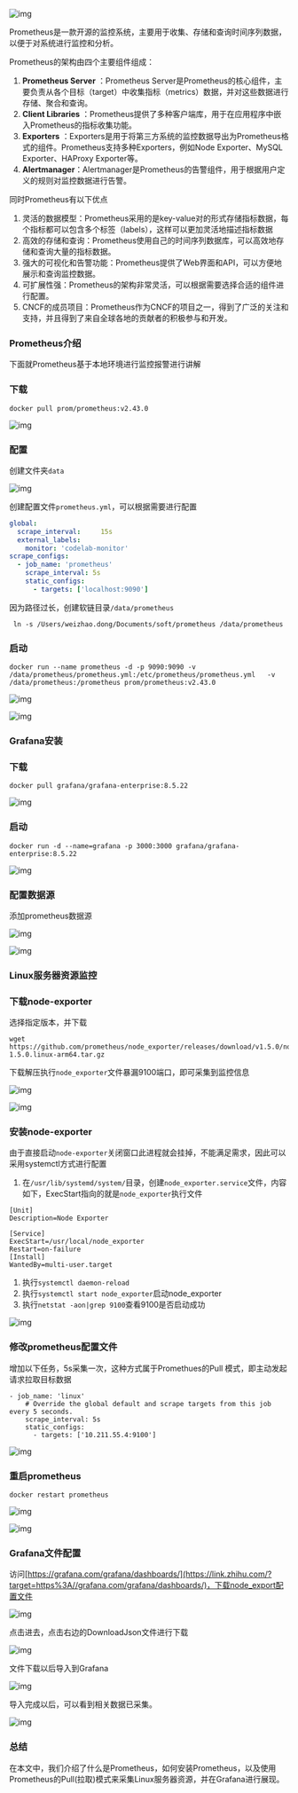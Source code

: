 ![img](https://pic1.zhimg.com/80/v2-282c5cea53c19ef6070ad1352c9f6020_1440w.jpg)

Prometheus是一款开源的监控系统，主要用于收集、存储和查询时间序列数据，以便于对系统进行监控和分析。

Prometheus的架构由四个主要组件组成：

1. **Prometheus Server** ：Prometheus Server是Prometheus的核心组件，主要负责从各个目标（target）中收集指标（metrics）数据，并对这些数据进行存储、聚合和查询。
2. **Client Libraries** ：Prometheus提供了多种客户端库，用于在应用程序中嵌入Prometheus的指标收集功能。
3. **Exporters** ：Exporters是用于将第三方系统的监控数据导出为Prometheus格式的组件。Prometheus支持多种Exporters，例如Node Exporter、MySQL Exporter、HAProxy Exporter等。
4. **Alertmanager**：Alertmanager是Prometheus的告警组件，用于根据用户定义的规则对监控数据进行告警。

同时Prometheus有以下优点

1. 灵活的数据模型：Prometheus采用的是key-value对的形式存储指标数据，每个指标都可以包含多个标签（labels），这样可以更加灵活地描述指标数据
2. 高效的存储和查询：Prometheus使用自己的时间序列数据库，可以高效地存储和查询大量的指标数据。
3. 强大的可视化和告警功能：Prometheus提供了Web界面和API，可以方便地展示和查询监控数据。
4. 可扩展性强：Prometheus的架构非常灵活，可以根据需要选择合适的组件进行配置。
5. CNCF的成员项目：Prometheus作为CNCF的项目之一，得到了广泛的关注和支持，并且得到了来自全球各地的贡献者的积极参与和开发。

### **Prometheus介绍**

下面就Prometheus基于本地环境进行监控报警进行讲解

### **下载**

```text
docker pull prom/prometheus:v2.43.0
```

![img](https://pic4.zhimg.com/80/v2-0195b46b5283235d6d6a85599d0a806f_1440w.webp)

### **配置**

创建文件夹`data`

![img](https://pic2.zhimg.com/80/v2-64f7b19083f56eb1d246251d699ea5ad_1440w.webp)

创建配置文件`prometheus.yml`，可以根据需要进行配置

```yaml
global:
  scrape_interval:     15s 
  external_labels:
    monitor: 'codelab-monitor'
scrape_configs:
  - job_name: 'prometheus'
    scrape_interval: 5s
    static_configs:
      - targets: ['localhost:9090']
```

因为路径过长，创建软链目录`/data/prometheus`

```text
 ln -s /Users/weizhao.dong/Documents/soft/prometheus /data/prometheus
```

### **启动**

```text
docker run --name prometheus -d -p 9090:9090 -v /data/prometheus/prometheus.yml:/etc/prometheus/prometheus.yml   -v /data/prometheus:/prometheus prom/prometheus:v2.43.0
```

![img](https://pic3.zhimg.com/80/v2-315b8ecf05660d055633376fdabd310a_1440w.webp)

![img](https://pic3.zhimg.com/80/v2-e9d3faadac47ae65e30dc48d427c504e_1440w.webp)

### **Grafana安装**

### **下载**

```text
docker pull grafana/grafana-enterprise:8.5.22
```

![img](https://pic2.zhimg.com/80/v2-1a52ef636a32a6c67d5f8e31980a31a5_1440w.webp)

### **启动**

```text
docker run -d --name=grafana -p 3000:3000 grafana/grafana-enterprise:8.5.22
```

![img](https://pic4.zhimg.com/80/v2-dd275d42f2709a3baa53596c8148e17b_1440w.webp)

### **配置数据源**

添加prometheus数据源

![img](https://pic2.zhimg.com/80/v2-5ec80c5c1d93a27c5d65c7d20000bc89_1440w.webp)

![img](https://pic4.zhimg.com/80/v2-621d0e8ed1b8e8ee622c823badc9c407_1440w.webp)

### **Linux服务器资源监控**

### **下载node-exporter**

选择指定版本，并下载

```text
wget https://github.com/prometheus/node_exporter/releases/download/v1.5.0/node_exporter-1.5.0.linux-arm64.tar.gz
```

下载解压执行`node_exporter`文件暴漏9100端口，即可采集到监控信息

![img](https://pic3.zhimg.com/80/v2-b9418435e0d6b83b120c2b41bac081ba_1440w.webp)

![img](https://pic1.zhimg.com/80/v2-8f3d648d55767465c39391656c2e8568_1440w.webp)

### **安装node-exporter**

由于直接启动`node-exporter`关闭窗口此进程就会挂掉，不能满足需求，因此可以采用systemctl方式进行配置

1. 在`/usr/lib/systemd/system/`目录，创建`node_exporter.service`文件，内容如下，ExecStart指向的就是`node_exporter`执行文件

```text
[Unit]
Description=Node Exporter

[Service]
ExecStart=/usr/local/node_exporter
Restart=on-failure
[Install]
WantedBy=multi-user.target
```

1. 执行`systemctl daemon-reload`
2. 执行`systemctl start node_exporter`启动node_exporter
3. 执行`netstat -aon|grep 9100`查看9100是否启动成功 

![img](https://pic4.zhimg.com/80/v2-994053f2f7d58862b4e1a2ba02d7f01b_1440w.webp)



### **修改prometheus配置文件**

增加以下任务，5s采集一次，这种方式属于Promethues的Pull 模式，即主动发起请求拉取目标数据

```text
- job_name: 'linux'
    # Override the global default and scrape targets from this job every 5 seconds.
    scrape_interval: 5s
    static_configs:
      - targets: ['10.211.55.4:9100']
```

![img](https://pic3.zhimg.com/80/v2-643440d37d134f684f1feca2234657ca_1440w.webp)

### **重启prometheus**

```text
docker restart prometheus
```

![img](https://pic1.zhimg.com/80/v2-2e318c8117bc0b5ab5901e16a05fd8ec_1440w.webp)

![img](https://pic2.zhimg.com/80/v2-edea1aa7c9d935d4ecb80d1d318f0161_1440w.webp)

### **Grafana文件配置**

访问[https://grafana.com/grafana/dashboards/](https://link.zhihu.com/?target=https%3A//grafana.com/grafana/dashboards/)，下载node_export配置文件

![img](https://pic1.zhimg.com/80/v2-8774b3ce1701eec428fbe6c42d90c4d8_1440w.webp)

点击进去，点击右边的DownloadJson文件进行下载

![img](https://pic1.zhimg.com/80/v2-f8d17691d83e97c3c12e345bc3a3085c_1440w.webp)

文件下载以后导入到Grafana

![img](https://pic4.zhimg.com/80/v2-30eb779e1cfa0837df0a6079f68851a3_1440w.webp)

导入完成以后，可以看到相关数据已采集。

![img](https://pic2.zhimg.com/80/v2-0dd317dd2d5ba90592442341efe63389_1440w.webp)

### **总结**

在本文中，我们介绍了什么是Prometheus，如何安装Prometheus，以及使用Prometheus的Pull(拉取)模式来采集Linux服务器资源，并在Grafana进行展现。